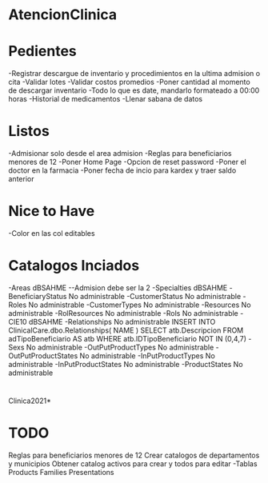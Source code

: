 # AtencionClinica

# Pedientes

-Registrar descargue de inventario y procedimientos en la ultima admision o cita
-Validar lotes
-Validar costos promedios
-Poner cantidad al momento de descargar inventario
-Todo lo que es date, mandarlo formateado a 00:00 horas
-Historial de medicamentos
-Llenar sabana de datos



# Listos
-Admisionar solo desde el area admision
-Reglas para beneficiarios menores de 12
-Poner Home Page
-Opcion de reset password
-Poner el doctor en la farmacia
-Poner fecha de incio para kardex y traer saldo anterior

# Nice to Have
-Color en las col editables





# Catalogos Inciados
-Areas dBSAHME --Admision debe ser la 2
-Specialties dBSAHME
-BeneficiaryStatus No administrable
-CustomerStatus No administrable
-Roles No administrable
-CustomerTypes No administrable
-Resources No administrable
-RolResources No administrable
-Rols No administrable
-CIE10 dBSAHME
-Relationships No administrable
    INSERT INTO ClinicalCare.dbo.Relationships(	NAME )
    SELECT atb.Descripcion FROM  adTipoBeneficiario AS atb WHERE atb.IDTipoBeneficiario NOT IN (0,4,7)
-Sexs No administrable
-OutPutProductTypes  No administrable
-OutPutProductStates No administrable
-InPutProductTypes No administrable
-InPutProductStates No administrable
-ProductStates No administrable

#
Clinica2021*
# TODO
Reglas para beneficiarios menores de 12
Crear catalogos de departamentos y municipios
Obtener catalog activos para crear y todos para editar
-Tablas
    Products
    Families
    Presentations
    
